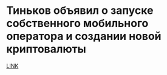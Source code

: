 # Тиньков объявил о запуске собственного мобильного оператора и создании новой криптовалюты



[LINK](https://varlamov.ru/2592332.html)